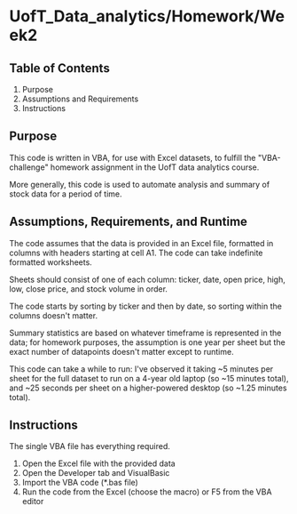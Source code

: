 # UofT_Data_analytics/Homework/Week2

## Table of Contents

1. Purpose
2. Assumptions and Requirements
3. Instructions

## Purpose

This code is written in VBA, for use with Excel datasets, to fulfill the "VBA-challenge" homework assignment in the UofT data analytics course. 

More generally, this code is used to automate analysis and summary of stock data for a period of time. 

## Assumptions, Requirements, and Runtime 

The code assumes that the data is provided in an Excel file, formatted in columns with headers starting at cell A1. The code can take indefinite formatted worksheets.

Sheets should consist of one of each column: ticker, date, open price, high, low, close price, and stock volume in order.

The code starts by sorting by ticker and then by date, so sorting within the columns doesn't matter.

Summary statistics are based on whatever timeframe is represented in the data; for homework purposes, the assumption is one year per sheet but the exact number of datapoints doesn't matter except to runtime.

This code can take a while to run: I've observed it taking ~5 minutes per sheet for the full dataset to run on a 4-year old laptop (so ~15 minutes total), and ~25 seconds per sheet on a higher-powered desktop (so ~1.25 minutes total).


## Instructions 

The single VBA file has everything required. 

1. Open the Excel file with the provided data
2. Open the Developer tab and VisualBasic
3. Import the VBA code (*.bas file)
4. Run the code from the Excel (choose the macro) or F5 from the VBA editor